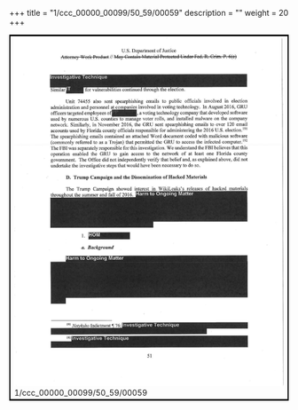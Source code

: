 +++
title = "1/ccc_00000_00099/50_59/00059"
description = ""
weight = 20
+++

<table style="border:2px solid black;max-width:800px;max-height:800px;" 
><tr><td>
<img class="center-fit-jpg"
src="/jpg_/jpg_mueller_report_searchable_059.jpg">
1/ccc_00000_00099/50_59/00059
</img></td></tr></table>
